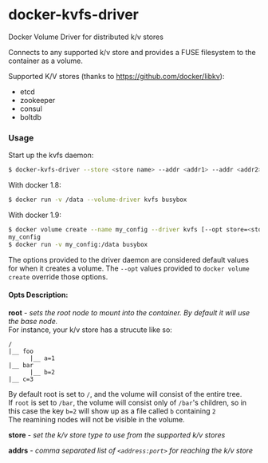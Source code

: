 # docker-kvfs-driver
Docker Volume Driver for distributed k/v stores

Connects to any supported k/v store and provides a FUSE filesystem to the container as a volume.

Supported K/V stores (thanks to https://github.com/docker/libkv):
- etcd
- zookeeper
- consul
- boltdb

### Usage

Start up the kvfs daemon:
```bash
$ docker-kvfs-driver --store <store name> --addr <addr1> --addr <addr2> &
```

With docker 1.8:
```bash
$ docker run -v /data --volume-driver kvfs busybox
```

With docker 1.9:
```bash
$ docker volume create --name my_config --driver kvfs [--opt store=<store name>|--opt root=<root k/v node to mount>|--opt addrs=<addr1,addr2,...>]
my_config
$ docker run -v my_config:/data busybox
```

The options provided to the driver daemon are considered default values for when it creates a volume.
The `--opt` values provided to `docker volume create` override those options.

#### Opts Description:

**root** - *sets the root node to mount into the container. By default it will use the base node.*  
For instance, your k/v store has a strucute like so:
```
/
|__ foo
      |__ a=1
|__ bar
      |__ b=2
|__ c=3
```
By default root is set to `/`, and the volume will consist of the entire tree.  
If `root` is set to `/bar`, the volume will consist only of `/bar`'s children, so in this case the key `b=2` will show up as a file called `b` containing `2`  
The reamining nodes will not be visible in the volume.

**store** - *set the k/v store type to use from the supported k/v stores*

**addrs** - *comma separated list of `<address:port>` for reaching the k/v store*
